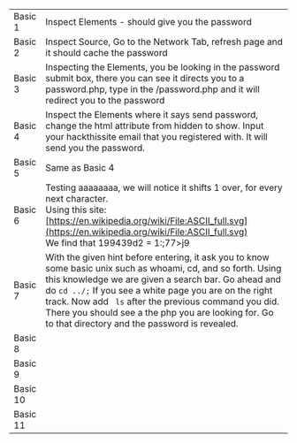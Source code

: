 |         |                                                                                                                                                                                                                                                 |
| ------- | ----------------------------------------------------------------------------------------------------------------------------------------------------------------------------------------------------------------------------------------------- |
| Basic 1 | Inspect Elements - should give you the password                                                                                                                                                                                                 |
| Basic 2 | Inspect Source, Go to the Network Tab, refresh page and it should cache the password                                                                                                                                                            |
| Basic 3 | Inspecting the Elements, you be looking in the password submit box, there you can see it directs you to a password.php, type in the /password.php and it will redirect you to the password                                                      |
| Basic 4 | Inspect the Elements where it says send password, change the html attribute from hidden to show. Input your hackthissite email that you registered with. It will send you the password.                                                         |
| Basic 5 | Same as Basic 4                                                                                                                                                                                                                                 |
| Basic 6 | Testing aaaaaaaa, we will notice it shifts 1 over, for every next character.  <br>Using this site: [https://en.wikipedia.org/wiki/File:ASCII_full.svg](https://en.wikipedia.org/wiki/File:ASCII_full.svg)  <br>We find that 199439d2 = 1:;77>j9 |
| Basic 7 | With the given hint before entering, it ask you to know some basic unix such as whoami, cd, and so forth. Using this knowledge we are given a search bar. Go ahead and do <code>cd ../;</code> If you see a white page you are on the right track. Now add <code> ls</code> after the previous command you did. There you should see a the php you are looking for. Go to that directory and the password is revealed.|
| Basic 8 | |
| Basic 9 | |
| Basic 10 | |
| Basic 11 | |
